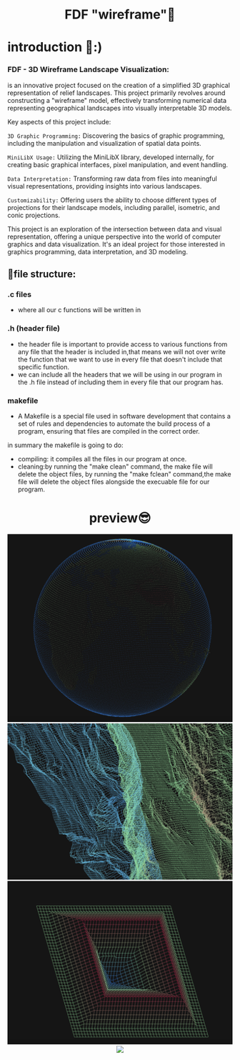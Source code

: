 <h1 align="center">FDF "wireframe"🦾
</h1>


# introduction 🥸:)

### FDF - 3D Wireframe Landscape Visualization:

is an innovative project focused on the creation of a simplified 3D graphical representation of relief landscapes. This project primarily revolves around constructing a "wireframe" model, effectively transforming numerical data representing geographical landscapes into visually interpretable 3D models.

Key aspects of this project include:

`3D Graphic Programming:` Discovering the basics of graphic programming, including the manipulation and visualization of spatial data points.

`MiniLibX Usage:` Utilizing the MiniLibX library, developed internally, for creating basic graphical interfaces, pixel manipulation, and event handling.

`Data Interpretation:` Transforming raw data from files into meaningful visual representations, providing insights into various landscapes.

`Customizability:` Offering users the ability to choose different types of projections for their landscape models, including parallel, isometric, and conic projections.

This project is an exploration of the intersection between data and visual representation, offering a unique perspective into the world of computer graphics and data visualization. It's an ideal project for those interested in graphics programming, data interpretation, and 3D modeling.

## 📂file structure:

### .c files 
- where all our c functions will be written in
### .h (header file)
- the header file is important to provide access to various functions from any file that the header is included in,that means we will not over write the function that we want to use in every file that doesn't include that specific function.
- we can include all the headers that we will be using in our program in the .h file instead of including them in every file that our program has.

### makefile
- A Makefile is a special file used in software development that contains a set of rules and dependencies to automate the build process of a program, ensuring that files are compiled in the correct order.

in summary the makefile is going to do:
- compiling: it compiles all the files in our program at once.
- cleaning:by running the "make clean" command, the make file will delete the object files, by running the "make fclean" command,the make file will delete the object files alongside the execuable file for our program.

<h1 align="center"> preview😎
</h1>
       
<p align="center">
  <img src="https://github.com/yazan-metax/FDF/blob/main/image/Screenshot%202024-01-15%20at%2002.27.32.png">
  <img src="https://github.com/yazan-metax/FDF/blob/main/image/art.png">
  <img src="https://github.com/yazan-metax/FDF/blob/main/image/pylone.png">
  <img src="https://github.com/yazan-metax/FDF/blob/main/image/art2.png">
</p>
